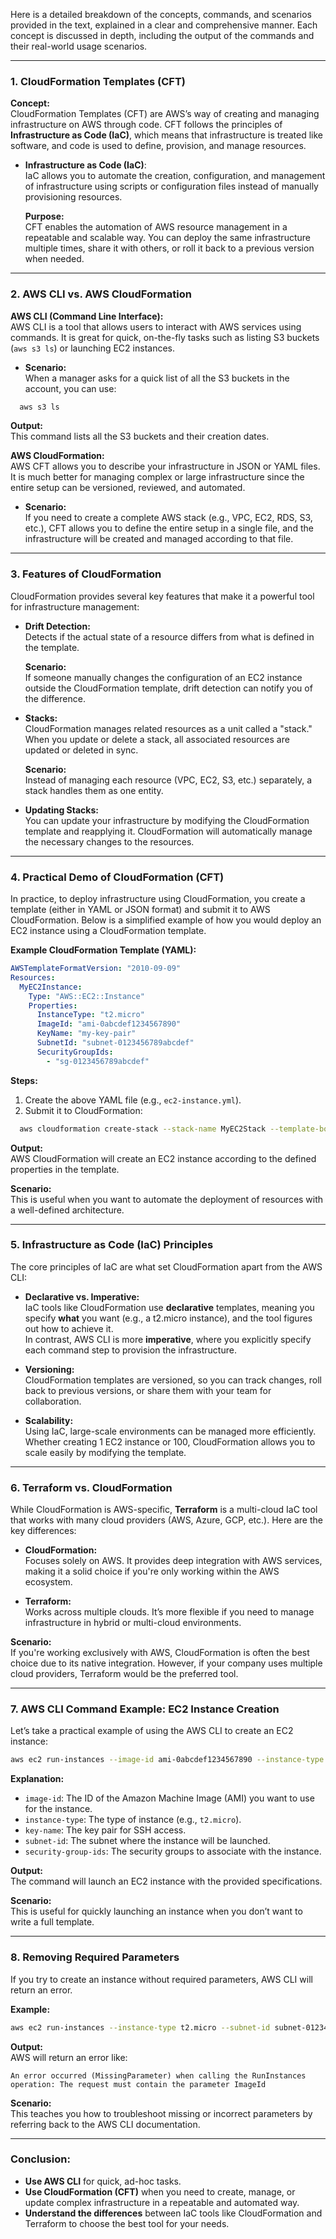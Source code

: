 Here is a detailed breakdown of the concepts, commands, and scenarios provided in the text, explained in a clear and comprehensive manner. Each concept is discussed in depth, including the output of the commands and their real-world usage scenarios.

---

### **1. CloudFormation Templates (CFT)**

**Concept:**  
CloudFormation Templates (CFT) are AWS’s way of creating and managing infrastructure on AWS through code. CFT follows the principles of **Infrastructure as Code (IaC)**, which means that infrastructure is treated like software, and code is used to define, provision, and manage resources.

- **Infrastructure as Code (IaC)**:  
  IaC allows you to automate the creation, configuration, and management of infrastructure using scripts or configuration files instead of manually provisioning resources.
  
  **Purpose:**  
  CFT enables the automation of AWS resource management in a repeatable and scalable way. You can deploy the same infrastructure multiple times, share it with others, or roll it back to a previous version when needed.

---

### **2. AWS CLI vs. AWS CloudFormation**

**AWS CLI (Command Line Interface):**  
AWS CLI is a tool that allows users to interact with AWS services using commands. It is great for quick, on-the-fly tasks such as listing S3 buckets (`aws s3 ls`) or launching EC2 instances.

- **Scenario:**  
  When a manager asks for a quick list of all the S3 buckets in the account, you can use:
  
```bash
  aws s3 ls
```
  **Output:**  
  This command lists all the S3 buckets and their creation dates.

**AWS CloudFormation:**  
AWS CFT allows you to describe your infrastructure in JSON or YAML files. It is much better for managing complex or large infrastructure since the entire setup can be versioned, reviewed, and automated.

- **Scenario:**  
  If you need to create a complete AWS stack (e.g., VPC, EC2, RDS, S3, etc.), CFT allows you to define the entire setup in a single file, and the infrastructure will be created and managed according to that file.

---

### **3. Features of CloudFormation**

CloudFormation provides several key features that make it a powerful tool for infrastructure management:

- **Drift Detection:**  
  Detects if the actual state of a resource differs from what is defined in the template.
  
  **Scenario:**  
  If someone manually changes the configuration of an EC2 instance outside the CloudFormation template, drift detection can notify you of the difference.

- **Stacks:**  
  CloudFormation manages related resources as a unit called a "stack." When you update or delete a stack, all associated resources are updated or deleted in sync.
  
  **Scenario:**  
  Instead of managing each resource (VPC, EC2, S3, etc.) separately, a stack handles them as one entity.

- **Updating Stacks:**  
  You can update your infrastructure by modifying the CloudFormation template and reapplying it. CloudFormation will automatically manage the necessary changes to the resources.

---

### **4. Practical Demo of CloudFormation (CFT)**

In practice, to deploy infrastructure using CloudFormation, you create a template (either in YAML or JSON format) and submit it to AWS CloudFormation. Below is a simplified example of how you would deploy an EC2 instance using a CloudFormation template.

**Example CloudFormation Template (YAML):**
```yaml
AWSTemplateFormatVersion: "2010-09-09"
Resources:
  MyEC2Instance:
    Type: "AWS::EC2::Instance"
    Properties:
      InstanceType: "t2.micro"
      ImageId: "ami-0abcdef1234567890"
      KeyName: "my-key-pair"
      SubnetId: "subnet-0123456789abcdef"
      SecurityGroupIds:
        - "sg-0123456789abcdef"
```

**Steps:**
1. Create the above YAML file (e.g., `ec2-instance.yml`).
2. Submit it to CloudFormation:
 ```bash
   aws cloudformation create-stack --stack-name MyEC2Stack --template-body file://ec2-instance.yml
 ```
   
   **Output:**  
   AWS CloudFormation will create an EC2 instance according to the defined properties in the template.

**Scenario:**  
This is useful when you want to automate the deployment of resources with a well-defined architecture.

---

### **5. Infrastructure as Code (IaC) Principles**

The core principles of IaC are what set CloudFormation apart from the AWS CLI:

- **Declarative vs. Imperative:**  
  IaC tools like CloudFormation use **declarative** templates, meaning you specify **what** you want (e.g., a t2.micro instance), and the tool figures out how to achieve it.  
  In contrast, AWS CLI is more **imperative**, where you explicitly specify each command step to provision the infrastructure.

- **Versioning:**  
  CloudFormation templates are versioned, so you can track changes, roll back to previous versions, or share them with your team for collaboration.

- **Scalability:**  
  Using IaC, large-scale environments can be managed more efficiently. Whether creating 1 EC2 instance or 100, CloudFormation allows you to scale easily by modifying the template.

---

### **6. Terraform vs. CloudFormation**

While CloudFormation is AWS-specific, **Terraform** is a multi-cloud IaC tool that works with many cloud providers (AWS, Azure, GCP, etc.). Here are the key differences:

- **CloudFormation:**  
  Focuses solely on AWS. It provides deep integration with AWS services, making it a solid choice if you're only working within the AWS ecosystem.

- **Terraform:**  
  Works across multiple clouds. It’s more flexible if you need to manage infrastructure in hybrid or multi-cloud environments.

**Scenario:**  
If you're working exclusively with AWS, CloudFormation is often the best choice due to its native integration. However, if your company uses multiple cloud providers, Terraform would be the preferred tool.

---

### **7. AWS CLI Command Example: EC2 Instance Creation**

Let’s take a practical example of using the AWS CLI to create an EC2 instance:

```bash
aws ec2 run-instances --image-id ami-0abcdef1234567890 --instance-type t2.micro --key-name my-key-pair --subnet-id subnet-0123456789abcdef --security-group-ids sg-0123456789abcdef
```

**Explanation:**
- `image-id`: The ID of the Amazon Machine Image (AMI) you want to use for the instance.
- `instance-type`: The type of instance (e.g., `t2.micro`).
- `key-name`: The key pair for SSH access.
- `subnet-id`: The subnet where the instance will be launched.
- `security-group-ids`: The security groups to associate with the instance.

**Output:**  
The command will launch an EC2 instance with the provided specifications.

**Scenario:**  
This is useful for quickly launching an instance when you don’t want to write a full template.

---

### **8. Removing Required Parameters**

If you try to create an instance without required parameters, AWS CLI will return an error.

**Example:**
```bash
aws ec2 run-instances --instance-type t2.micro --subnet-id subnet-0123456789abcdef
```
**Output:**  
AWS will return an error like:
```
An error occurred (MissingParameter) when calling the RunInstances operation: The request must contain the parameter ImageId
```

**Scenario:**  
This teaches you how to troubleshoot missing or incorrect parameters by referring back to the AWS CLI documentation.

---

### **Conclusion:**
- **Use AWS CLI** for quick, ad-hoc tasks.
- **Use CloudFormation (CFT)** when you need to create, manage, or update complex infrastructure in a repeatable and automated way.
- **Understand the differences** between IaC tools like CloudFormation and Terraform to choose the best tool for your needs.

